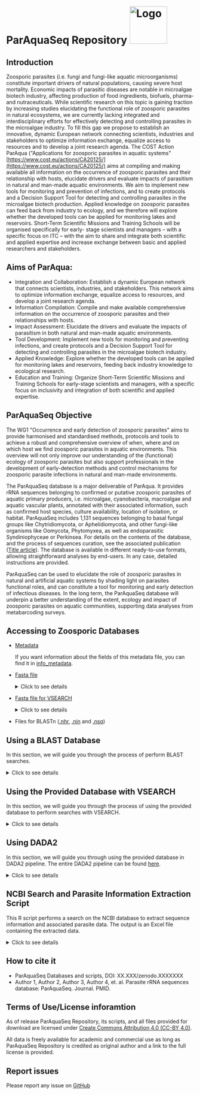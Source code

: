 # ParAquaSeq Repository  <img src="https://github.com/NataliaTimoneda/ZoosporicParasitesRepository/blob/main/images/ParAqua_logo.png" alt="Logo" width="100" />

## Introduction

Zoosporic parasites (i.e. fungi and fungi-like aquatic microorganisms) constitute important drivers of natural populations, causing severe host mortality. Economic impacts of parasitic diseases are notable in microalgae biotech industry, affecting production of food ingredients, biofuels, pharma- and nutraceuticals. While scientific research on this topic is gaining traction by increasing studies elucidating the functional role of zoosporic parasites in natural ecosystems, we are currently lacking integrated and interdisciplinary efforts for effectively detecting and controlling parasites in the microalgae industry. To fill this gap we propose to establish an innovative, dynamic European network connecting scientists, industries and stakeholders to optimize information exchange, equalize access to resources and to develop a joint research agenda. The COST Action ParAqua ("Applications for zoosporic parasites in aquatic systems" [https://www.cost.eu/actions/CA20125/](https://www.cost.eu/actions/CA20125/) aims at compiling and making available all information on the occurrence of zoosporic parasites and their relationship with hosts, elucidate drivers and evaluate impacts of parasitism in natural and man-made aquatic environments. We aim to implement new tools for monitoring and prevention of infections, and to create protocols and a Decision Support Tool for detecting and controlling parasites in the microalgae biotech production. Applied knowledge on zoosporic parasites can feed back from industry to ecology, and we therefore will explore whether the developed tools can be applied for monitoring lakes and reservoirs. Short-Term Scientific Missions and Training Schools will be organised specifically for early- stage scientists and managers – with a specific focus on ITC – with the aim to share and integrate both scientific and applied expertise and increase exchange between basic and applied researchers and stakeholders.

## Aims of ParAqua:
* Integration and Collaboration: Establish a dynamic European network that connects scientists, industries, and stakeholders. This network aims to optimize information exchange, equalize access to resources, and develop a joint research agenda.
* Information Compilation: Compile and make available comprehensive information on the occurrence of zoosporic parasites and their relationships with hosts.
* Impact Assessment: Elucidate the drivers and evaluate the impacts of parasitism in both natural and man-made aquatic environments.
* Tool Development: Implement new tools for monitoring and preventing infections, and create protocols and a Decision Support Tool for detecting and controlling parasites in the microalgae biotech industry.
* Applied Knowledge: Explore whether the developed tools can be applied for monitoring lakes and reservoirs, feeding back industry knowledge to ecological research.
* Education and Training: Organize Short-Term Scientific Missions and Training Schools for early-stage scientists and managers, with a specific focus on inclusivity and integration of both scientific and applied expertise.

## ParAquaSeq Objective
The WG1 "Occurrence and early detection of zoosporic parasites" aims to provide harmonised and standardised methods, protocols and tools to achieve a robust and comprehensive overview of when, where and on which host we find zoosporic parasites in aquatic environments. 
This overview will not only improve our understanding of the (functional) ecology of zoosporic parasites but also support professionals in the development of early-detection methods and control mechanisms for zoosporic parasite infections in natural and man-made environments.

The ParAquaSeq database is a major deliverable of ParAqua. It provides rRNA sequences belonging to confirmed or putative zoosporic parasites of aquatic primary producers, i.e. microalgae, cyanobacteria, macroalgae and aquatic vascular plants, annotated with their associated information, such as confirmed host species, culture availability, location of isolation, or habitat. ParAquaSeq includes 1,131 sequences belonging to basal fungal groups like Chytridiomycota, or Aphelidiomycota, and other fungi-like organisms like Oomycota, Phytomyxea, as well as endoparasitic Syndiniophyceae or Perkinsea. For details on the contents of the database, and the process of sequences curation, see the associated publication ([Title article](https://pubmed....)). The database is available in different ready-to-use formats, allowing straightforward analyses by end-users. In any case, detailed instructions are provided.

ParAquaSeq can be used to elucidate the role of zoosporic parasites in natural and artificial aquatic systems by shading light on parasites functional roles, and can constitute a tool for monitoring and early detection of infectious diseases. In the long term, the ParAquaSeq database will underpin a better understanding of the extent, ecology and impact of zoosporic parasites on aquatic communities, supporting data analyses from metabarcoding surveys.

## Accessing to Zoosporic Databases
- [Metadata](https://github.com/NataliaTimoneda/ZoosporicParasitesRepository/blob/main/files/ParAquaSeq_curated_240515.xlsx)
  
   If you want information about the fields of this metadata file, you can find it in [info_metadata](https://github.com/ParAqua-COST/ParAquaSeq_Repository/blob/main/files/XXXXXXXX.csv).
  
- [Fasta file](https://github.com/ParAqua-COST/ParAquaSeq_Repository/blob/main/files/sequences.fasta)  
  <details><summary> Click to see details</summary>
  <p>

    Contains the sequences in FASTA format for easy access and analysis. The ID of each sequence in the FASTA file consists of several fields separated by underscores (`_`):
    - **ID**: The unique sequence identifier
    - **GenBank Code**: The GenBank accession number for the sequence.
    - **Region**: The region of the gene or genome that the sequence represents. (ITS, 18S or )
    - **Taxa**: The taxonomic classification of the organism from which the sequence was obtained. Includes 7 ranks: Kingdom (k), Phylum (p), Class (c), Order (o), Family (f), Genere (g), Specie (s).
    </p>
    </details>
- [Fasta file for VSEARCH](https://github.com/ParAqua-COST/ParAquaSeq_Repository/blob/main/files/sequences_vsearch.fasta)
  <details><summary> Click to see details</summary>
  <p>
    
    Contains the file fasta to perform a taxonomic assignment with VSEARCH. The identificator consist on:
    - **ID**: sequence identifier
    - **taxa inforamtion**: "taxa=" follows of the 7 taxonomic rankss: Kingdom (k), Phylum (p), Class (c), Order (o), Family (f), Genere (g), Specie (s).
    </p>
    </details>
- Files for BLASTn ([.nhr](https://github.com/ParAqua-COST/ParAquaSeq_Repository/blob/main/files/blast_ddbb.nhr), [.nin](https://github.com/ParAqua-COST/ParAquaSeq_Repository/blob/main/files/blast_ddbb.nin) and [.nsq](https://github.com/ParAqua-COST/ParAquaSeq_Repository/blob/main/files/blast_ddbb.nsq)) 
    
      
## Using a BLAST Database
In this section, we will guide you through the process of perform BLAST searches.

<details><summary> Click to see details</summary>
<p>
 
  ### Prerequisites
  Before you begin, ensure that you have BLAST (Basic Local Alignment Search Tool) installed on your system/server. You can download and install BLAST from the [NCBI BLAST+ download page.](https://blast.ncbi.nlm.nih.gov/Blast.cgi?PAGE_TYPE=BlastDocs&DOC_TYPE=Download)
  ### Download the BLAST Database
  Download the provided BLAST database files from the repository. The database consists of several files ([.nhr](https://github.com/ParAqua-COST/ParAquaSeq_Repository/blob/main/files/blast_ddbb.nhr), [.nin](https://github.com/ParAqua-COST/ParAquaSeq_Repository/blob/main/files/blast_ddbb.nin) and [.nsq](https://github.com/ParAqua-COST/ParAquaSeq_Repository/blob/main/files/blast_ddbb.nsq)) with a common prefix (blast_ddbb). Ensure all files are downloaded to the same directory.
  ### Run a BLAST Search
  Once you have downloaded the database files, you can run a BLAST search against the database using the blastn command. Here’s an example of how to run a nucleotide BLAST search:
  ```shell  
  blastn -query query_sequence.fasta -db  blast_ddbb -out results.txt -outfmt 6
  ```
  - query query_sequence.fasta: Specifies the query sequence file in FASTA format.
  - db path/to/my_blast_db: Specifies the path and prefix of the provided database files.
  - out results.txt: Specifies the output file to write the results.
  - outfmt 6: Specifies the output format (tabular).
</p>
</details>

## Using the Provided Database with VSEARCH
In this section, we will guide you through the process of using the provided database to perform searches with VSEARCH.

<details><summary> Click to see details</summary>
<p>

  ### Prerequisites
  Before you begin, ensure that you have VSEARCH installed on your system. You can download and install VSEARCH from the [VSEARCH GitHub repository.](https://github.com/torognes/vsearch)
  ### Download the VSEARCH Database
  Download the provided [VSEARCH fasta file](https://github.com/ParAqua-COST/ParAquaSeq_Repository/blob/main/files/sequences_vsearch.fasta) from the repository.
  ### Run a VSEARCH Search
  Once you have downloaded the database files, you can run a search against the database using VSEARCH. Here’s an example of how to perform a search:
  ```shell
  vsearch --usearch_global query_sequence.fasta --db vsearch.fasta --id 0.9 --blast6out results.txt
  ```
  - usearch_global: Specifies the search mode for global alignment.
  - db path/to/my_vsearch_db: Specifies the path and prefix of the provided database files.
  - id 0.9: Specifies the minimum percentage identity for matches (e.g., 90%).
  - blast6out results.txt: Specifies the output file in BLAST tabular format (outfmt 6).

  ```shell
  vsearch --sintax query_sequences.fasta --db path/to/sintax_db.fasta --tabbedout results.sintax --sintax_cutoff 0.8
  ```
  - sintax query_sequences.fasta: Specifies the query sequence file in FASTA format.
  - db path/to/sintax_db.fasta: Specifies the path to the SINTAX database file.
  - tabbedout results.sintax: Specifies the output file for the SINTAX results in tab-separated format.
  - sintax_cutoff 0.8: Specifies the confidence threshold for taxonomic assignment (e.g., 0.8 for 80% confidence).

</p>
</details>

## Using DADA2
In this section, we will guide you through using the provided database in DADA2 pipeline. The entire DADA2 pipeline can be found [here](https://benjjneb.github.io/dada2/tutorial.html).

<details><summary> Click to see details</summary>
<p>

  Download one of the 2 fasta file proveded, you can use both.[VSEARCH fasta file](https://github.com/ParAqua-COST/ParAquaSeq_Repository/blob/main/files/sequences_vsearch.fasta) or [Fasta file](https://github.com/ParAqua-COST/ParAquaSeq_Repository/blob/main/files/sequences.fasta)

 ```shell
 taxa <- assignTaxonomy(seqtab.nochim, "~/path/fasta_file.fa", multithread=TRUE)
  ```
</p>
</details>

## NCBI Search and Parasite Information Extraction Script

This R script performs a search on the NCBI database to extract sequence information and associated parasite data. The output is an Excel file containing the extracted data.

<details><summary> Click to see details</summary>
<p>

  ### Prerequisites
  
  Before you begin, ensure that you have R installed on your system. You can download and install R from [CRAN](https://cran.r-project.org/).
  Download the [Rscript](https://github.com/ParAqua-COST/ParAquaSeq_Repository/blob/main/scripts/NCBI_Search_script.R) and this [file](https://github.com/ParAqua-COST/ParAquaSeq_Repository/blob/main/files/ParasiteList_UniMain.txt). Ensure all files are downloaded to the same directory.

  ### Run the script
  - Open the script and modify if it's nedded the lines after the comment `# NOTE`
  - Run the script in your R environment or RStudio.
  - The query searches used are available [here](https://github.com/ParAqua-COST/ParAquaSeq_Repository/blob/main/files/NCBI_Queries.txt).
</p>
</details>

## How to cite it

- ParAquaSeq Databases and scripts, DOI: XX.XXX/zenodo.XXXXXXX
- Author 1, Author 2, Author 3, Author 4, et. al. Parasite rRNA sequences database: ParAquaSeq. Journal. PMID.

## Terms of Use/License inforamtion
As of release ParAquaSeq Repository, its scripts, and all files provided for download are licensed under [Create Commons Attribution 4.0 (CC-BY 4.0)](https://creativecommons.org/licenses/by/4.0/).

All data is freely available for academic and commercial use as long as ParAquaSeq Repository is credited as original author and a link to the full license is provided. 

## Report issues
Please report any issue on [GitHub](https://github.com//ParAqua-COST/ParAquaSeq_Repository/issues)

